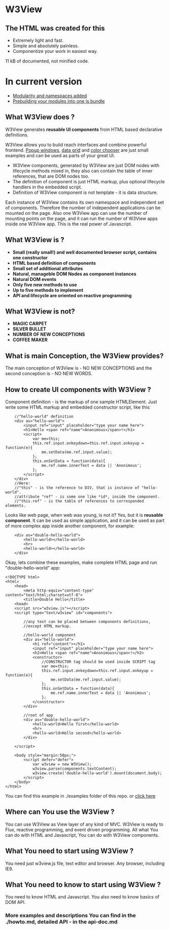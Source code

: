 # W3View
## The HTML was created for this
- Extremely light and fast. 
- Simple and absolutely painless.
- Componentize your work in easiest way.

11 kB of documented, not minified code.

# In current version 
- <a href="https://rawgit.com/vitalydmitriev1970/W3View/master/loader/index.html">Modularity and namespaces added</a>
- <a	href="https://rawgit.com/vitalydmitriev1970/W3View/master/examples/window.1.html">Prebuilding your modules into one js bundle</a> 

## What W3View does ?
W3View generates **reusable UI components** from HTML based declarative 
definitions.

W3View allows you to build reach interfaces and combine powerful frontend.
<a 
	href="https://rawgit.com/vitalydmitriev1970/W3View/master/examples/window.html">Popup windows</a>, <a 
	href="https://rawgit.com/vitalydmitriev1970/W3View/master/examples/grid.html">data grid</a> and <a 
	href="https://rawgit.com/vitalydmitriev1970/W3View/master/examples/slider.html"
	>color chooser</a> are just small examples and can be used as parts of your great UI.

+ W3View components, generated by W3View are just DOM nodes with lifecycle
methods mixed in, they also can contain the table of inner references,
that are DOM nodes too. 
+ The definition of component is just HTML markup, 
plus optional lifecycle handlers in the embedded script. 
+ Definition of W3View component is not template - it is data structure. 

Each instance of W3View contains its own namespace and independent 
set of components. 
Therefore the number of independent applications can be mounted on the page.
Also one W3View app can use the number of mounting points on the page, 
and it can run the number of W3View apps inside one W3View app. 
This is the real power of Javascript.

## What W3View is ?
* **Small (really small!) and well documented browser script, 
contains one constructor**
* **HTML based definition of components**
* **Small set of additional attributes**
* **Natural, manageble DOM Nodes as component instances**
* **Natural DOM events**
* **Only five new methods to use**
* **Up to five methods to implement**
* **API and lifecycle are oriented on reactive programming**

## What W3View is not?
* **MAGIC CARPET**
* **SILVER BULLET**
* **NUMBER OF NEW CONCEPTIONS**
* **COFFEE MAKER**

## What is main Conception, the W3View provides?
The main conception of W3View is - NO NEW CONCEPTIONS and the 
second conception is - NO NEW WORDS.

## How to create UI components with W3View ?
Component definition - is the markup of one sample HTMLElement.
Just write some HTML markup and embedded constructor script,
like this:

		//"hello-world" definition
		<div as="hello-world">
			<input ref="input" placeholder="type your name here">
			<h1>Hello <span ref="name">Anonimous</span>!</h1>
			<script>
				var me=this;
				this.ref.input.onkeydown=this.ref.input.onkeyup = function(e){
					me.setData(me.ref.input.value);
				};
				this.onSetData = function(data){
					me.ref.name.innerText = data || 'Anonimous';
				};
			</script>
		</div>
		//Here:
		//"this" - is the reference to DIV, that is instance of "hello-world".
		//attribute "ref" - is some one like *id*, inside the component.
		//"this.ref" - is the table of references to corresponded elements.

Looks like web page, when web was young, is not it? 
Yes, but it is **reusable component**.
It can be used as simple application,
and it can be used as part of more complex app inside another component, 
for example:

		<div as="double-hello-world">
			<hello-world></hello-world>
			<hr>
			<hello-world></hello-world>
		</div>

Okay, lets combine these examples, make complete HTML page and 
run "double-hello-world" app:

	<!DOCTYPE html>
	<html>
		<head>
			<meta http-equiv="content-type" content="text/html;charset=utf-8">
			<title>Double Hello</title>
		<head>
		<script src="w3view.js"></script>
		<script type="text/w3view" id="components">
			
			//any text can be placed between components definitions,
			//except HTML markup.
			
			//hello-world component
			<div as="hello-world">
				<h1 ref="content"></h1>
				<input ref="input" placeholder="type your name here">
				<h2>Hello <span ref="name">Anonimous</span>!</h2>
				<constructor>
					//CONSTRUCTOR tag should be used inside SCRIPT tag
					var me=this;
					this.ref.input.onkeydown=this.ref.input.onkeyup = function(e){
						me.setData(me.ref.input.value);
					};
					this.onSetData = function(data){
						me.ref.name.innerText = data || 'Anonimous';
					};
				</constructor>
			</div>
			
			//root of app 
			<div as="double-hello-world">
				<hello-world>Hello first</hello-world>
				<hr>
				<hello-world>Hello second</hello-world>
			</div>

		</script>

		<body style="margin:50px;">
			<script defer="defer">
				var w3view = new W3View();
				w3view.parse(components.textContent);
				w3view.create('double-hello-world').mount(document.body);
			</script>
		</body>
	</html>

You can find this example in ./examples folder of this repo.
or <a href="https://rawgit.com/vitalydmitriev1970/W3View/master/examples/readmeExample.html">click here</a>

## Where can You use the W3View ?
You can use W3View as View layer of any kind of MVC.
W3View is ready to Flux, reactive programming, 
and event driven programming. All what You can do with HTML and Javascript,
You can do with W3View components.

## What You need to start using W3View ?
You need just w3view.js file, text editor and browser.
Any browser, including IE9.

## What You need to know to start using W3View ?
You need to know HTML and Javascript.
You also need to know basics of DOM API.

### More examples and descriptions You can find in the ./howto.md, detailed API - in the api-doc.md
